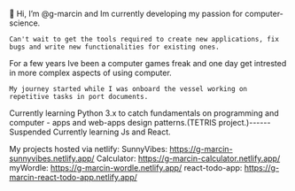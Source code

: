 👋 Hi, I’m @g-marcin and Im currently developing my passion for computer-science. 

    Can't wait to get the tools required to create new applications, fix bugs and write new functionalities for existing ones. 
  
For a few years Ive been a computer games freak and one day get intrested in more complex aspects of using computer. 
  
    My journey started while I was onboard the vessel working on repetitive tasks in port documents.
 
Currently learning Python 3.x to catch fundamentals on programming and computer - apps and web-apps design patterns.(TETRIS project.)------Suspended
Currently learning Js and React.

My projects hosted via netlify:
SunnyVibes:
https://g-marcin-sunnyvibes.netlify.app/
Calculator:
https://g-marcin-calculator.netlify.app/
myWordle:
https://g-marcin-wordle.netlify.app/
react-todo-app:
https://g-marcin-react-todo-app.netlify.app/

 
